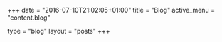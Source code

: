 +++
date = "2016-07-10T21:02:05+01:00"
title = "Blog"
active_menu = "content.blog"

type = "blog"
layout = "posts"
+++
